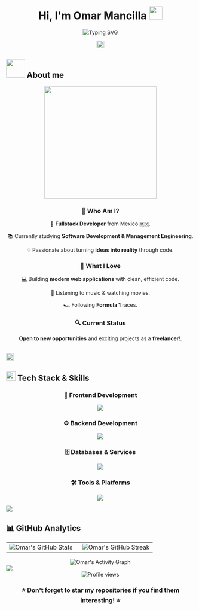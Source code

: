 <div align="center">

# Hi, I'm Omar Mancilla <img src="https://media.giphy.com/media/hvRJCLFzcasrR4ia7z/giphy.gif" width="35">

[![Typing SVG](https://readme-typing-svg.demolab.com?font=Fira+Code&duration=4000&pause=500&center=true&vCenter=true&width=435&lines=%F0%9F%91%A8%E2%80%8D%F0%9F%92%BB+Full+Stack+Developer;%F0%9F%8E%93+Software+Engineering+Student;%F0%9F%A4%96+AI+Enthusiastic)](https://git.io/typing-svg)

<img src="https://user-images.githubusercontent.com/73097560/115834477-dbab4500-a447-11eb-908a-139a6edaec5c.gif" height="20">

</div>

## <picture><img src = "https://github.com/7oSkaaa/7oSkaaa/blob/main/Images/about_me.gif?raw=true" width = 50px></picture> About me

<div align="center">

<img src="https://media4.giphy.com/media/v1.Y2lkPTc5MGI3NjExczM4cjFtNDNrcndzb29wb2E1bzVkYXIwdGt3MHAyaDVwN2J3NGQ5NSZlcD12MV9pbnRlcm5hbF9naWZfYnlfaWQmY3Q9Zw/bGgsc5mWoryfgKBx1u/giphy.gif" width="300px"> 

### 🌟 Who Am I?

🚀 **Fullstack Developer** from Mexico 🇲🇽.

📚 Currently studying **Software Development & Management Engineering**.

💡 Passionate about turning **ideas into reality** through code.

### 🎯 What I Love

💻 Building **modern web applications** with clean, efficient code.

🎵 Listening to music & watching movies.

🏎️ Following **Formula 1** races.

### 🔍 Current Status

**Open to new opportunities** and exciting projects as a **freelancer**!.

</div>

<br>

<img src="https://user-images.githubusercontent.com/73097560/115834477-dbab4500-a447-11eb-908a-139a6edaec5c.gif" height="20">

## <img src="https://media2.giphy.com/media/QssGEmpkyEOhBCb7e1/giphy.gif?cid=ecf05e47a0n3gi1bfqntqmob8g9aid1oyj2wr3ds3mg700bl&rid=giphy.gif" width ="25"> **Tech Stack & Skills**

<div align="center">

### 🎨 Frontend Development
<p>
  <img src="https://skillicons.dev/icons?i=html,css,js,react,tailwind,vite" />
</p>

### ⚙️ Backend Development
<p>
  <img src="https://skillicons.dev/icons?i=nodejs,express,java,py" />
</p>

### 🗄️ Databases & Services
<p>
  <img src="https://skillicons.dev/icons?i=mongodb,mysql,postgres,firebase,supabase" />
</p>

### 🛠️ Tools & Platforms
<p>
  <img src="https://skillicons.dev/icons?i=git,github,vscode,postman,npm,jenkins,linux,windows,vercel" />
</p>

</div>

<img src="https://user-images.githubusercontent.com/73097560/115834477-dbab4500-a447-11eb-908a-139a6edaec5c.gif">

## 📊 **GitHub Analytics**

<div align="center">
  
<table>
<tr>
<td width="50%">

<img src="https://github-readme-stats.vercel.app/api?username=omancillav&show_icons=true&theme=algolia" alt="Omar's GitHub Stats"/>

</td>
<td width="50%">

<img src="https://streak-stats.demolab.com/?user=omancillav&theme=algolia" alt="Omar's GitHub Streak"/>

</td>
</tr>
</table>

<img src="https://github-readme-activity-graph.vercel.app/graph?username=omancillav&bg_color=0D1117&color=F8D866&line=F85D7F&point=FFFFFF&area=true&hide_border=true" alt="Omar's Activity Graph"/>

</div>

<img src="https://user-images.githubusercontent.com/73097560/115834477-dbab4500-a447-11eb-908a-139a6edaec5c.gif">

<div align="center">

<img src="https://komarev.com/ghpvc/?username=omancillav&color=blueviolet&style=for-the-badge&label=PROFILE+VIEWS" alt="Profile views" />

### ⭐ Don't forget to star my repositories if you find them interesting! ⭐

</div>
